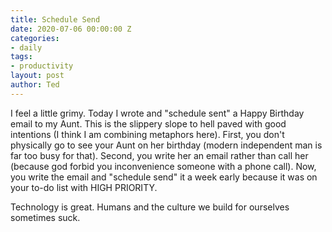 ```yaml
---
title: Schedule Send
date: 2020-07-06 00:00:00 Z
categories:
- daily
tags:
- productivity
layout: post
author: Ted
---
```


I feel a little grimy. Today I wrote and "schedule sent" a Happy Birthday email to my Aunt. This is the slippery slope to hell paved with good intentions (I think I am combining metaphors here). First, you don't physically go to see your Aunt on her birthday (modern independent man is far too busy for that). Second, you write her an email rather than call her (because god forbid you inconvenience someone with a phone call). Now, you write the email and "schedule send" it a week early because it was on your to-do list with HIGH PRIORITY.

Technology is great. Humans and the culture we build for ourselves sometimes suck.
